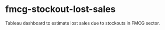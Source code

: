 # fmcg-stockout-lost-sales
Tableau dashboard to estimate lost sales due to stockouts in FMCG sector.
